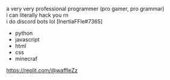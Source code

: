a very very professional programmer (pro gamer, pro grammar)  
i can literally hack you rn  
i do discord bots lol [InertiaFFle#7365]

- python
- javascript
- html
- css
- minecraf

https://replit.com/@waffleZz

